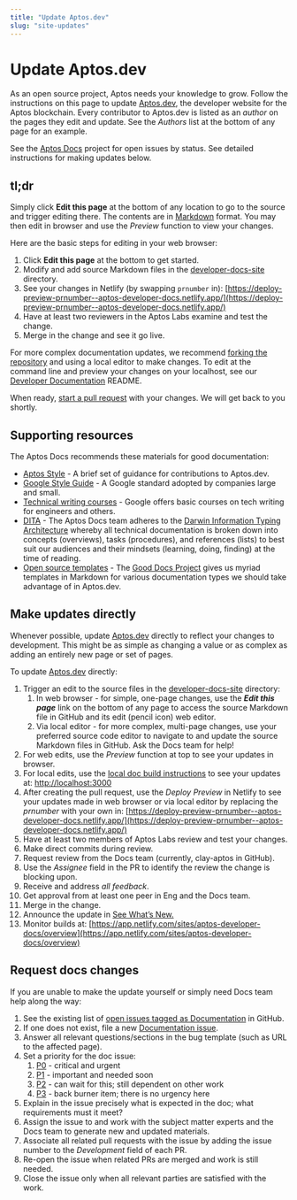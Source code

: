 ```yaml
---
title: "Update Aptos.dev"
slug: "site-updates"
---
```


# Update Aptos.dev

As an open source project, Aptos needs your knowledge to grow. Follow the instructions on this page to update [Aptos.dev](https://aptos.dev/), the developer website for the Aptos blockchain. Every contributor to Aptos.dev is listed as an *author* on the pages they edit and update. See the *Authors* list at the bottom of any page for an example.

See the [Aptos Docs](https://github.com/orgs/aptos-labs/projects/14/views/1) project for open issues by status. See detailed instructions for making updates below.

## tl;dr

Simply click **Edit this page** at the bottom of any location to go to the source and trigger editing there. The contents are in [Markdown](https://www.markdownguide.org/basic-syntax/) format. You may then edit in browser and use the *Preview* function to view your changes.

Here are the basic steps for editing in your web browser:

1. Click **Edit this page** at the bottom to get started.
2. Modify and add source Markdown files in the [developer-docs-site](https://github.com/aptos-labs/aptos-core/tree/main/developer-docs-site) directory.
3. See your changes in Netlify (by swapping `prnumber` in):
 [https://deploy-preview-prnumber--aptos-developer-docs.netlify.app/](https://deploy-preview-prnumber--aptos-developer-docs.netlify.app/)
4. Have at least two reviewers in the Aptos Labs examine and test the change.
5. Merge in the change and see it go live.

For more complex documentation updates, we recommend [forking the repository](https://github.com/aptos-labs/aptos-core/blob/main/CONTRIBUTING.md#developer-workflow) and using a local editor to make changes. To edit at the command line and preview your changes on your localhost, see our [Developer Documentation](https://github.com/aptos-labs/aptos-core/blob/main/developer-docs-site/README.md) README.

When ready, [start a pull request](https://docs.github.com/en/pull-requests/collaborating-with-pull-requests/proposing-changes-to-your-work-with-pull-requests/creating-a-pull-request) with your changes. We will get back to you shortly.


## Supporting resources

The Aptos Docs recommends these materials for good documentation:

- [Aptos Style](./aptos-style.md) - A brief set of guidance for contributions to Aptos.dev.
- [Google Style Guide](https://developers.google.com/style) - A Google standard adopted by companies large and small.
- [Technical writing courses](https://developers.google.com/tech-writing) - Google offers basic courses on tech writing for engineers and others.
- [DITA](https://en.wikipedia.org/wiki/Darwin_Information_Typing_Architecture) - The Aptos Docs team adheres to the [Darwin Information Typing Architecture](https://en.wikipedia.org/wiki/Darwin_Information_Typing_Architecture) whereby all technical documentation is broken down into concepts (overviews), tasks (procedures), and references (lists) to best suit our audiences and their mindsets (learning, doing, finding) at the time of reading.
- [Open source templates](https://gitlab.com/tgdp/templates) - The [Good Docs Project](https://thegooddocsproject.dev/) gives us myriad templates in Markdown for various documentation types we should take advantage of in Aptos.dev.

## Make updates directly

Whenever possible, update [Aptos.dev](http://Aptos.dev) directly to reflect your changes to development. This might be as simple as changing a value or as complex as adding an entirely new page or set of pages.

To update [Aptos.dev](http://Aptos.dev) directly:

1. Trigger an edit to the source files in the [developer-docs-site](https://github.com/aptos-labs/aptos-core/tree/main/developer-docs-site) directory:
    1. In web browser - for simple, one-page changes, use the ***Edit this page*** link on the bottom of any page to access the source Markdown file in GitHub and its edit (pencil icon) web editor.
    2. Via local editor - for more complex, multi-page changes, use your preferred source code editor to navigate to and update the source Markdown files in GitHub. Ask the Docs team for help!
2. For web edits, use the *Preview* function at top to see your updates in browser.
3. For local edits, use the [local doc build instructions](https://github.com/aptos-labs/aptos-core/blob/main/developer-docs-site/README.md) to see your updates at: [http://localhost:3000](http://localhost:3000)
4. After creating the pull request, use the *Deploy Preview* in Netlify to see your updates made in web browser or via local editor by replacing the *prnumber* with your own in:
[https://deploy-preview-prnumber--aptos-developer-docs.netlify.app/](https://deploy-preview-prnumber--aptos-developer-docs.netlify.app/)
5. Have at least two members of Aptos Labs review and test your changes.
6. Make direct commits during review.
7. Request review from the Docs team (currently, clay-aptos in GitHub).
8. Use the *Assignee* field in the PR to identify the review the change is blocking upon.
9. Receive and address *all feedback*.
10. Get approval from at least one peer in Eng and the Docs team.
11. Merge in the change.
12. Announce the update in [See What’s New.](https://aptos.dev/whats-new-in-docs)
13. Monitor builds at: [https://app.netlify.com/sites/aptos-developer-docs/overview](https://app.netlify.com/sites/aptos-developer-docs/overview)

## Request docs changes

If you are unable to make the update yourself or simply need Docs team help along the way:

1. See the existing list of [open issues tagged as Documentation](https://github.com/aptos-labs/aptos-core/issues?q=is%3Aissue+is%3Aopen+label%3Adocumentation) in GitHub. 
2. If one does not exist, file a new [Documentation issue](https://github.com/aptos-labs/aptos-core/issues/new?assignees=clay-aptos&labels=bug%2Cdocumentation&template=documentation_bug_report.md&title=%5BDocs%5D).
3. Answer all relevant questions/sections in the bug template (such as URL to the affected page).
4. Set a priority for the doc issue:
    1. [P0](https://github.com/aptos-labs/aptos-core/issues?q=is%3Aissue+is%3Aopen+label%3Adocumentation+label%3Ap0+) - critical and urgent
    2. [P1](https://github.com/aptos-labs/aptos-core/issues?q=is%3Aissue+is%3Aopen+label%3Adocumentation+label%3Ap1+) - important and needed soon
    3. [P2](https://github.com/aptos-labs/aptos-core/issues?q=is%3Aissue+is%3Aopen+label%3Adocumentation+label%3Ap2+) - can wait for this; still dependent on other work
    4. [P3](https://github.com/aptos-labs/aptos-core/issues?q=is%3Aissue+is%3Aopen+label%3Adocumentation+label%3Ap3+) - back burner item; there is no urgency here
5. Explain in the issue precisely what is expected in the doc; what requirements must it meet?
6. Assign the issue to and work with the subject matter experts and the Docs team to generate new and updated materials.
7. Associate all related pull requests with the issue by adding the issue number to the *Development* field of each PR.
8. Re-open the issue when related PRs are merged and work is still needed.
9. Close the issue only when all relevant parties are satisfied with the work. 





